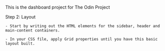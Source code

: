 This is the dashboard project for The Odin Project

Step 2: Layout

    - Start by writing out the HTML elements for the sidebar, header and main-content containers.
    
    - In your CSS file, apply Grid properties until you have this basic layout built.

